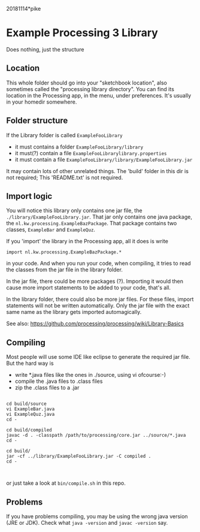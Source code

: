 20181114*pike
# Example Processing 3 Library
Does nothing, just the structure

## Location

This whole folder should go into your "sketchbook location",
also sometimes called the "processing library directory".
You can find its location in the Processing app, in the menu,
under preferences. It's usually in your homedir somewhere.

## Folder structure

If the Library folder is called `ExampleFooLibrary`
 - it must contains a folder `ExampleFooLibrary/library`
 - it must(?) contain a file `ExampleFooLibrarylibrary.properties`
 - it must contain a file `ExampleFooLibrary/library/ExampleFooLibrary.jar`

It may contain lots of other unrelated things.
The 'build' folder in this dir is not required;
This 'README.txt' is not required.

## Import logic

You will notice this library only contains
one jar file, the `./library/ExampleFooLibrary.jar`. 
That jar only contains one java package, the `nl.kw.processing.ExampleBazPackage`.
That package contains two classes, `ExampleBar` and `ExampleQuz`.

If you 'import' the library in the Processing app, all 
it does is write 

`import nl.kw.processing.ExampleBazPackage.*`

in your code. And when you run your code, when compiling,
it tries to read the classes from the jar file in the library folder.

In the jar file, there could be more packages (?). 
Importing it would then cause more import statements
to be added to your code, that's all.

In the library folder, there could also be more jar files. 
For these files, import statements will not be written automatically.
Only the jar file with the exact same name as the library
gets imported automagically.

See also:
https://github.com/processing/processing/wiki/Library-Basics

## Compiling 

Most people will use some IDE like eclipse to generate
the required jar file. But the hard way is

- write *.java files like the ones in ./source, using vi ofcourse:-)
- compile the .java files to .class files 
- zip the .class files to a .jar  

```

cd build/source
vi ExampleBar.java
vi ExampleQuz.java
cd -

cd build/compiled
javac -d . -classpath /path/to/processing/core.jar ../source/*.java
cd -

cd build/
jar -cf ../library/ExampleFooLibrary.jar -C compiled .
cd -
  
  
```

or just take a look at `bin/compile.sh` in this repo.

## Problems 

If you have problems compiling, you may be using the wrong java
version (JRE or JDK). Check what `java -version` and `javac -version` say.

